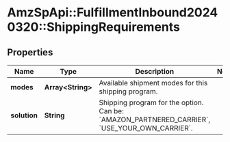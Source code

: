 # AmzSpApi::FulfillmentInbound20240320::ShippingRequirements

## Properties
Name | Type | Description | Notes
------------ | ------------- | ------------- | -------------
**modes** | **Array&lt;String&gt;** | Available shipment modes for this shipping program. | 
**solution** | **String** | Shipping program for the option. Can be: &#x60;AMAZON_PARTNERED_CARRIER&#x60;, &#x60;USE_YOUR_OWN_CARRIER&#x60;. | 


